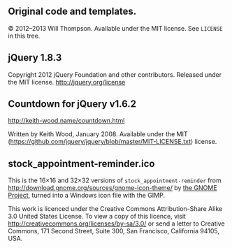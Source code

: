 ## Original code and templates.

© 2012–2013 Will Thompson. Available under the MIT license. See `LICENSE` in this tree.


## jQuery 1.8.3

Copyright 2012 jQuery Foundation and other contributors.
Released under the MIT license.
<http://jquery.org/license>

## Countdown for jQuery v1.6.2

<http://keith-wood.name/countdown.html>

Written by Keith Wood, January 2008.
Available under the MIT (<https://github.com/jquery/jquery/blob/master/MIT-LICENSE.txt>) license.


## stock_appointment-reminder.ico

This is the 16×16 and 32×32 versions of `stock_appointment-reminder` from
<http://download.gnome.org/sources/gnome-icon-theme/> by [the GNOME Project][],
turned into a Windows icon file with the <abbr>GIMP</abbr>.

This work is licenced under the Creative Commons Attribution-Share Alike 3.0
United States License. To view a copy of this licence, visit
<http://creativecommons.org/licenses/by-sa/3.0/> or send a letter to Creative
Commons, 171 Second Street, Suite 300, San Francisco, California 94105, USA.

[the GNOME Project]: http://www.gnome.org
